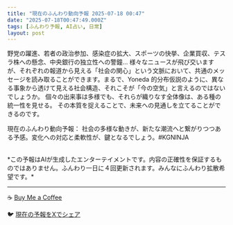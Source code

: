 ```yaml
---
title: "現在のふんわり動向予報 2025-07-18 00:47"
date: "2025-07-18T00:47:49.000Z"
tags: [ふんわり予報, AI占い, 日常]
layout: post
---
```


野党の躍進、若者の政治参加、感染症の拡大、スポーツの快挙、企業買収、テスラ株への懸念、中央銀行の独立性への警鐘…  様々なニュースが飛び交いますが、それぞれの報道から見える「社会の関心」という文脈において、共通のメッセージを読み取ることができます。まるで、Yoneda 的分布仮説のように、異なる事象から透けて見える社会構造、それこそが「今の空気」と言えるのではないでしょうか。  個々の出来事は多様でも、それらが織りなす全体像は、ある種の統一性を見せる。  その本質を捉えることで、未来への見通しを立てることができるのです。


現在のふんわり動向予報：
社会の多様な動きが、新たな潮流へと繋がりつつある予感。変化への対応と柔軟性が、鍵となるでしょう。#KGNINJA

<br>
*この予報はAIが生成したエンターテイメントです。内容の正確性を保証するものではありません。ふんわり一日に４回更新されます。みんなにふんわり拡散希望です。*

---
☕️ [Buy Me a Coffee](https://www.buymeacoffee.com/kgninja)

🐦 [現在の予報をXでシェア](https://twitter.com/intent/tweet?text=%E7%8F%BE%E5%9C%A8%E3%81%AE%E3%81%B5%E3%82%93%E3%82%8F%E3%82%8A%E4%BA%88%E5%A0%B1%3A%20%E3%80%8C%E9%87%8E%E5%85%9A%E3%81%AE%E8%BA%8D%E9%80%B2%E3%80%81%E8%8B%A5%E8%80%85%E3%81%AE%E6%94%BF%E6%B2%BB%E5%8F%82%E5%8A%A0%E3%80%81%E6%84%9F%E6%9F%93%E7%97%87%E3%81%AE%E6%8B%A1%E5%A4%A7%E3%80%81%E3%82%B9%E3%83%9D%E3%83%BC%E3%83%84%E3%81%AE%E5%BF%AB%E6%8C%99%E3%80%81%E4%BC%81%E6%A5%AD%E8%B2%B7%E5%8F%8E%E3%80%81%E3%83%86%E3%82%B9%E3%83%A9%E6%A0%AA%E3%81%B8%E3%81%AE%E6%87%B8%E5%BF%B5%E3%80%81%E4%B8%AD%E5%A4%AE%E9%8A%80%E8%A1%8C%E3%81%AE%E7%8B%AC%E7%AB%8B%E6%80%A7%E3%81%B8%E3%81%AE%E8%AD%A6%E9%90%98%E2%80%A6%20%20%E6%A7%98%E3%80%85%E3%81%AA%E3%83%8B%E3%83%A5%E3%83%BC%E3%82%B9%E3%81%8C%E9%A3%9B%E3%81%B3%E4%BA%A4%E3%81%84%E3%81%BE%E3%81%99%E3%81%8C%E3%80%81%E3%81%9D%E3%82%8C%E3%81%9E%E3%82%8C%E3%81%AE%E5%A0%B1%E9%81%93%E3%81%8B%E3%82%89%E8%A6%8B%E3%81%88%E3%82%8B%E3%80%8C%E7%A4%BE%E4%BC%9A%E3%81%AE%E9%96%A2%E5%BF%83%E3%80%8D%E3%81%A8%E3%81%84%E3%81%86%E6%96%87...%E3%80%8D%23KGNINJA%20%E7%B6%9A%E3%81%8D%E3%81%AF%E3%83%96%E3%83%AD%E3%82%B0%E3%81%A7%EF%BC%81%F0%9F%91%87&url=https%3A%2F%2Fkg-ninja.github.io%2FFunwariyoso%2F)
